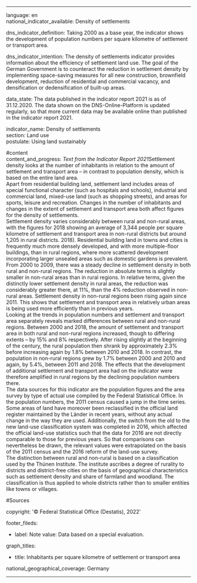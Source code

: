 ---

language: en    
national_indicator_available: Density of settlements    

dns_indicator_definition: Taking 2000 as a base year, the indicator shows the development of population numbers per square kilometre of settlement or transport area.    

dns_indicator_intention: The density of settlements indicator provides information about the efficiency of settlement land use. The goal of the German Government is to counteract the reduction in settlement density by implementing space-saving measures for all new construction, brownfield development, reduction of residential and commercial vacancy, and densification or dedensification of built-up areas.    

data_state: The data published in the indicator report 2021 is as of 31.12.2020. The data shown on the DNS-Online-Platform is updated regularly, so that more current data may be available online than published in the indicator report 2021.    

indicator_name: Density of settlements    
section: Land use    
postulate: Using land sustainably    

#content     
content_and_progress: <i>Text from the Indicator Report 2021</i>Settlement density looks at the number of inhabitants in relation to the amount of settlement and transport area – in contrast to population density, which is based on the entire land area.<br>Apart from residential building land, settlement land includes areas of special functional character (such as hospitals and schools), industrial and commercial land, mixed-use land (such as shopping streets), and areas for sports, leisure and recreation. Changes in the number of inhabitants and changes in the extent of settlement and transport area both affect figures for the density of settlements.<br>Settlement density varies considerably between rural and non-rural areas, with the figures for 2018 showing an average of 3,344 people per square kilometre of settlement and transport area in non-rural districts but around 1,205 in rural districts. 2018). Residential building land in towns and cities is frequently much more densely developed, and with more multiple-floor buildings, than in rural regions, where more scattered development incorporating larger unsealed areas such as domestic gardens is prevalent.<br>From 2000 to 2009, there was a steady decline in settlement density in both rural and non-rural regions. The reduction in absolute terms is slightly smaller in non-rural areas than in rural regions. In relative terms, given the distinctly lower settlement density in rural areas, the reduction was considerably greater there, at 11%, than the 4% reduction observed in non-rural areas. Settlement density in non-rural regions been rising again since 2011. This shows that settlement and transport area in relatively urban areas is being used more efficiently than in previous years.<br>Looking at the trends in population numbers and settlement and transport area separately reveals marked differences between rural and non-rural regions. Between 2000 and 2018, the amount of settlement and transport area in both rural and non-rural regions increased, though to differing extents – by 15% and 8% respectively. After rising slightly at the beginning of the century, the rural population then shrank by approximately 2.3% before increasing again by 1.8% between 2010 and 2018. In contrast, the population in non-rural regions grew by 1.7% between 2000 and 2010 and again, by 5.4%, between 2011 and 2018. The effects that the development of additional settlement and transport area had on the indicator were therefore amplified in rural regions by the declining population numbers there.<br>The data sources for this indicator are the population figures and the area survey by type of actual use compiled by the Federal Statistical Office. In the population numbers, the 2011 census caused a jump in the time series. Some areas of land have moreover been reclassified in the official land register maintained by the Länder in recent years, without any actual change in the way they are used. Additionally, the switch from the old to the new land-use classification system was completed in 2016, which affected the official land-use statistics such that the data for 2016 are not directly comparable to those for previous years. So that comparisons can nevertheless be drawn, the relevant values were extrapolated on the basis of the 2011 census and the 2016 reform of the land-use survey.<br>The distinction between rural and non-rural is based on a classification used by the Thünen Institute. The institute ascribes a degree of rurality to districts and district-free cities on the basis of geographical characteristics such as settlement density and share of farmland and woodland. The classification is thus applied to whole districts rather than to smaller entities like towns or villages.    

#Sources    
    
copyright: '&copy; Federal Statistical Office (Destatis), 2022'    

footer_fileds:
  - label: Note
    value: Data based on a special evaluation.    

graph_titles: 
  - title: Inhabitants per square kilometre of settlement or transport area
        

national_geographical_coverage: Germany    

---